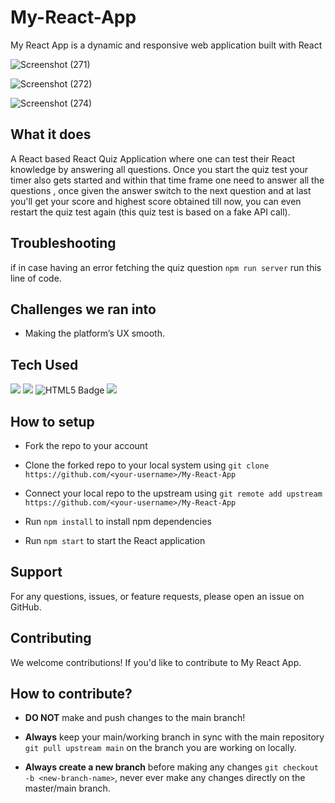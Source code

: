 # My-React-App
My React App is a dynamic and responsive web application built with React

![Screenshot (271)](https://github.com/sandali-singh/My-React-App/assets/72544086/b961a748-07de-403d-98c6-1ea6133f1da0)

![Screenshot (272)](https://github.com/sandali-singh/My-React-App/assets/72544086/da1868c0-4116-42c3-8bfb-56045fd78c72)

![Screenshot (274)](https://github.com/sandali-singh/My-React-App/assets/72544086/0948d4a4-46e4-4f4d-b978-3a6eafc5821d)

## What it does

A React based React Quiz Application where one can test their React knowledge by answering all questions. Once you start the quiz test your timer also gets started and within that time frame one need to answer all the questions , once given the answer switch to the next question and at last you'll get your score and highest score obtained till now, you can even restart the quiz test again (this quiz test is based on a fake API call).


## Troubleshooting
if in case having an error fetching the quiz question `npm run server` run this line of code.

## Challenges we ran into
- Making the platform’s UX smooth.

## Tech Used

<p align="left">
<img src = "https://img.shields.io/badge/React-20232A?style=for-the-badge&logo=react&logoColor=61DAFB"/>
<img src = "https://img.shields.io/badge/CSS3-1572B6?style=for-the-badge&logo=css3&logoColor=white"/>
<img src="https://img.shields.io/badge/HTML5-E34F26?style=for-the-badge&logo=html5&logoColor=white" alt="HTML5 Badge">
<img src = "https://img.shields.io/badge/JavaScript-323330?style=for-the-badge&logo=javascript&logoColor=F7DF1E" />
</p>

## How to setup

-   Fork the repo to your account

-   Clone the forked repo to your local system using `git clone https://github.com/<your-username>/My-React-App`

-   Connect your local repo to the upstream using `git remote add upstream https://github.com/<your-username>/My-React-App`

-   Run `npm install` to install npm dependencies

-   Run `npm start` to start the React application

  

## Support

For any questions, issues, or feature requests, please open an issue on GitHub.

## Contributing

We welcome contributions! If you'd like to contribute to My React App.


## How to contribute?

-   **DO NOT** make and push changes to the main branch!

-   **Always** keep your main/working branch in sync with the main repository `git pull upstream main` on the branch you are working on locally.

-   **Always create a new branch** before making any changes `git checkout -b <new-branch-name>`, never ever make any changes directly on the master/main branch.
